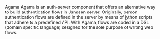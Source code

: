 Agama
Agama is an auth-server component that offers an alternative way to build authentication flows in Janssen server. Originally, person authentication flows are defined in the server by means of jython scripts that adhere to a predefined API. With Agama, flows are coded in a DSL (domain specific language) designed for the sole purpose of writing web flows.

